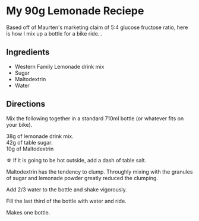 # My 90g Lemonade Reciepe

Based off of Maurten's marketing claim of 5:4 glucose fructose ratio, here is how I mix up a bottle for a bike ride...


## Ingredients

* Western Family Lemonade drink mix
* Sugar
* Maltodextrin
* Water


## Directions

Mix the following together in a standard 710ml bottle (or whatever fits on your bike).

38g of lemonade drink mix.  
42g of table sugar.  
10g of Maltodextrin

&star; If it is going to be hot outside, add a dash of table salt.

Maltodextrin has the tendency to clump.  Throughly mixing with the granules of sugar and lemonade powder greatly reduced the clumping.

Add 2/3 water to the bottle and shake vigorously.

Fill the last third of the bottle with water and ride.

Makes one bottle.


